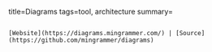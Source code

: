 title=Diagrams
tags=tool, architecture
summary=
~~~~~~

[Website](https://diagrams.mingrammer.com/) | [Source](https://github.com/mingrammer/diagrams)

